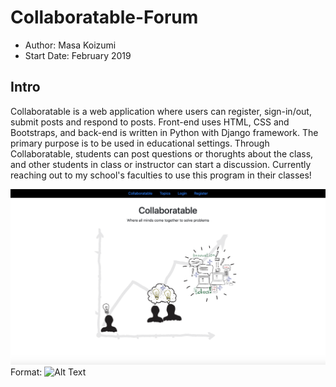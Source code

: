 # Collaboratable-Forum

* Author: Masa Koizumi
* Start Date: February 2019

## Intro

Collaboratable is a web application where users can register, sign-in/out, submit posts and respond to posts. Front-end uses HTML, CSS and Bootstraps, and back-end is written in Python with Django framework. The primary purpose is to be used in educational settings. Through Collaboratable, students can post questions or thorughts about the class, and other students in class or instructor can start a discussion. Currently reaching out to my school's faculties to use this program in their classes!

![GitHub Logo](/Collaboratable.png)
Format: ![Alt Text](url)

